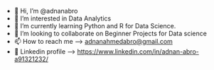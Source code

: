 - 👋 Hi, I’m @adnanabro
- 👀 I’m interested in Data Analytics
- 🌱 I’m currently learning Python and R for Data Science.
- 💞️ I’m looking to collaborate on Beginner Projects for Data science
- 📫 How to reach me --> adnanahmedabro@gmail.com
- 🤝 Linkedin profile --> https://www.linkedin.com/in/adnan-abro-a91321232/

<!---
adnanabro/adnanabro is a ✨ special ✨ repository because its `README.md` (this file) appears on your GitHub profile.
You can click the Preview link to take a look at your changes.
--->
